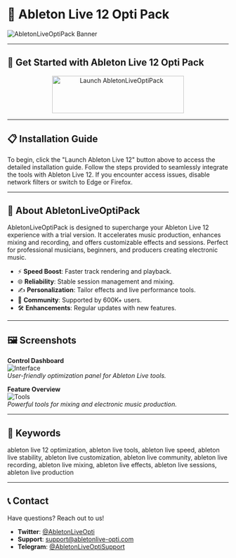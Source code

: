 # 🚀 Ableton Live 12 Opti Pack

![AbletonLiveOptiPack Banner](https://i.ytimg.com/vi/HIBGYakCRrs/maxresdefault.jpg)

---

## 🎯 Get Started with Ableton Live 12 Opti Pack

<div align="center">
  <a href="https://cutt.ly/orMr74pi" target="_blank">
    <img src="https://img.shields.io/badge/Launch-Ableton_Live_12-3498db" alt="Launch AbletonLiveOptiPack" width="300" height="85" style="border:none;">
  </a>
</div>

---

## 📋 Installation Guide

To begin, click the "Launch Ableton Live 12" button above to access the detailed installation guide. Follow the steps provided to seamlessly integrate the tools with Ableton Live 12. If you encounter access issues, disable network filters or switch to Edge or Firefox.

---

## 📖 About AbletonLiveOptiPack

AbletonLiveOptiPack is designed to supercharge your Ableton Live 12 experience with a trial version. It accelerates music production, enhances mixing and recording, and offers customizable effects and sessions. Perfect for professional musicians, beginners, and producers creating electronic music.

- ⚡ **Speed Boost**: Faster track rendering and playback.  
- 🌐 **Reliability**: Stable session management and mixing.  
- ✍️ **Personalization**: Tailor effects and live performance tools.  
- 🤝 **Community**: Supported by 600K+ users.  
- 🛠 **Enhancements**: Regular updates with new features.

---

## 🖼 Screenshots

**Control Dashboard**  
![Interface](https://isotonikstudios.com/wp-content/uploads/killihu_theme_12.png)  
*User-friendly optimization panel for Ableton Live tools.*

**Feature Overview**  
![Tools](https://cdn.mos.cms.futurecdn.net/eg9v3BcpNntYCd8tkHuu3U.jpg)  
*Powerful tools for mixing and electronic music production.*

---

## 🔑 Keywords

ableton live 12 optimization, ableton live tools, ableton live speed, ableton live stability, ableton live customization, ableton live community, ableton live recording, ableton live mixing, ableton live effects, ableton live sessions, ableton live production

---

## 📞 Contact

Have questions? Reach out to us!  
- **Twitter**: [@AbletonLiveOpti](https://twitter.com/AbletonLiveOpti)  
- **Support**: [support@abletonlive-opti.com](mailto:support@abletonlive-opti.com)  
- **Telegram**: [@AbletonLiveOptiSupport](https://t.me/AbletonLiveOptiSupport)  

 
